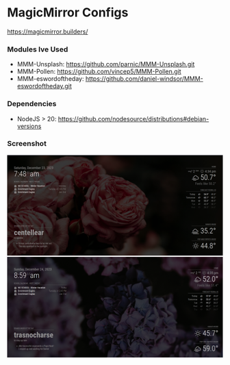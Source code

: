 # MagicMirror Configs
https://magicmirror.builders/

### Modules Ive Used
* MMM-Unsplash: https://github.com/parnic/MMM-Unsplash.git
* MMM-Pollen: https://github.com/vincep5/MMM-Pollen.git
* MMM-eswordoftheday: https://github.com/daniel-windsor/MMM-eswordoftheday.git

### Dependencies
* NodeJS > 20: https://github.com/nodesource/distributions#debian-versions

### Screenshot
![](magicmirror.png)
![](magicmirror2.png)